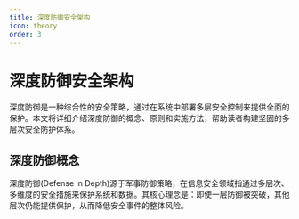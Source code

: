 ```yaml
---
title: 深度防御安全架构
icon: theory
order: 3
---
```


# 深度防御安全架构

深度防御是一种综合性的安全策略，通过在系统中部署多层安全控制来提供全面的保护。本文将详细介绍深度防御的概念、原则和实施方法，帮助读者构建坚固的多层次安全防护体系。

## 深度防御概念

深度防御(Defense in Depth)源于军事防御策略，在信息安全领域指通过多层次、多维度的安全措施来保护系统和数据。其核心理念是：即使一层防御被突破，其他层次仍能提供保护，从而降低安全事件的整体风险。
